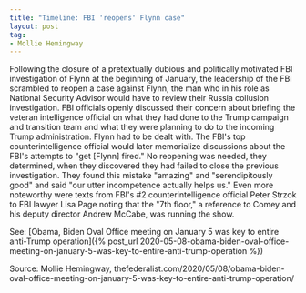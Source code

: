```yaml
---
title: "Timeline: FBI 'reopens' Flynn case"
layout: post
tag:
- Mollie Hemingway
---
```


Following the closure of a pretextually dubious and politically motivated FBI investigation of Flynn at the beginning of January, the leadership of the FBI scrambled to reopen a case against Flynn, the man who in his role as National Security Advisor would have to review their Russia collusion investigation. FBI officials openly discussed their concern about briefing the veteran intelligence official on what they had done to the Trump campaign and transition team and what they were planning to do to the incoming Trump administration. Flynn had to be dealt with. The FBI's top counterintelligence official would later memorialize discussions about the FBI's attempts to "get [Flynn] fired." No reopening was needed, they determined, when they discovered they had failed to close the previous investigation. They found this mistake "amazing" and "serendipitously good" and said "our utter incompetence actually helps us." Even more noteworthy were texts from FBI's #2 counterintelligence official Peter Strzok to FBI lawyer Lisa Page noting that the "7th floor," a reference to Comey and his deputy director Andrew McCabe, was running the show.

See: [Obama, Biden Oval Office meeting on January 5 was key to entire anti-Trump operation]({% post_url 2020-05-08-obama-biden-oval-office-meeting-on-january-5-was-key-to-entire-anti-trump-operation %})

Source: Mollie Hemingway, thefederalist.com/2020/05/08/obama-biden-oval-office-meeting-on-january-5-was-key-to-entire-anti-trump-operation/
